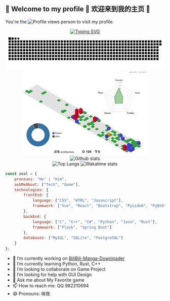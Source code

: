 ## 🎉 Welcome to my profile 👋 欢迎来到我的主页 💖


  You're the 
  <img src="https://count.getloli.com/get/@Zeal-L" alt="Profile views" />
  person to visit my profile.


<div align="center">
  <a href="https://git.io/typing-svg"><img src="https://readme-typing-svg.demolab.com?font=Fira+Code&pause=1000&color=66CCFF&width=520&lines=%E6%9C%89%E4%B8%80%E4%B8%AA%E5%A4%9C%E6%99%9A%E6%88%91%E7%83%A7%E6%AF%81%E4%BA%86%E6%89%80%E6%9C%89%E7%9A%84%E8%AE%B0%E5%BF%86%EF%BC%8C%E4%BB%8E%E6%AD%A4%E6%88%91%E7%9A%84%E6%A2%A6%E5%B0%B1%E9%80%8F%E6%98%8E%E4%BA%86%E3%80%82;%E6%9C%89%E4%B8%80%E4%B8%AA%E6%97%A9%E6%99%A8%E6%88%91%E6%89%94%E6%8E%89%E4%BA%86%E6%89%80%E6%9C%89%E7%9A%84%E6%98%A8%E5%A4%A9%EF%BC%8C%E4%BB%8E%E6%AD%A4%E6%88%91%E7%9A%84%E8%84%9A%E6%AD%A5%E5%B0%B1%E8%BD%BB%E7%9B%88%E4%BA%86%E3%80%82" alt="Typing SVG" /></a>
</div>

<picture>
  <source media="(prefers-color-scheme: dark)" srcset="./contribution-grid-snake/snake-dark.svg" />
  <source media="(prefers-color-scheme: light)" srcset="./contribution-grid-snake/snake.svg" />
  <img alt="github-snake" src="./contribution-grid-snake/snake.svg" />
</picture>

<div align="center">
  <img src="./profile-3d-contrib/profile-gitblock.svg" width=80%>
</div>

<div align="center">
  <img src="https://github-readme-stats.vercel.app/api?username=Zeal-L&count_private=true&show_icons=true&include_all_commits=true\&rank_icon=github&theme=transparent" alt="Github stats">
</div>
<div align="center">
  <img src="https://github-readme-stats.vercel.app/api/top-langs/?username=Zeal-L&layout=compact&theme=transparent" alt="Top Langs">
  <img src="https://github-readme-stats.vercel.app/api/wakatime?username=Zeal&theme=transparent" alt="Wakatime stats">
</div>

```javascript
const zeal = {
    pronouns: "He" | "Him",
    askMeAbout: ["Tech", "Game"],
    technologies: {
        frontEnd: {
            language: ["CSS", "HTML", "Javascript"],
            framework: ["Vue", "React", "Bootstrap", "Pyside6", "PyQt6"]
        },
        backEnd: {
            language: ["C", "C++", "C#", "Python", "Java", "Rust"],
            framework: ["Flask", "Spring Boot"]
        },
        databases: ["MySQL", "SQLite", "PostgreSQL"]
    }
};
```

- 🔭 I’m currently working on [BiliBili-Manga-Downloader](https://github.com/Zeal-L/BiliBili-Manga-Downloader)
- 🌱 I’m currently learning Python, Rust, C++
- 👯 I’m looking to collaborate on Game Project
- 🤔 I’m looking for help with GUI Design
- 💬 Ask me about My Favorite game
- 📫 How to reach me: QQ 982210694
- 😄 Pronouns: 咲夜


